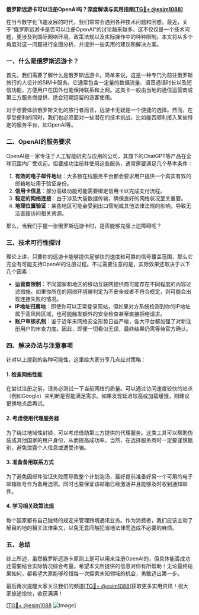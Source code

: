 **俄罗斯远游卡可以注册OpenAI吗？深度解读与实用指南[[TG💪+ @esim1088](https://t.me/s/esim1088)]**

在当今数字化飞速发展的时代，我们常常会遇到各种技术问题和困惑。最近，关于“俄罗斯远游卡是否可以注册OpenAI”的讨论越来越多。这不仅仅是一个技术问题，更涉及到国际网络环境、政策法规以及实际操作中的种种限制。本文将从多个角度对这一问题进行全面分析，并提供一些实用的建议和解决方案。

### 一、什么是俄罗斯远游卡？

首先，我们需要了解什么是俄罗斯远游卡。简单来说，这是一种专门为前往俄罗斯旅行的人设计的SIM卡服务。它通常包含一定量的数据流量、语音通话时长以及短信功能，方便用户在国外也能保持联系和上网。这类卡一般由当地的通信运营商或第三方服务商提供，适合短期逗留的游客使用。

对于想要体验俄罗斯文化的旅行者而言，远游卡无疑是一个便捷的选择。然而，在享受便利的同时，我们也必须面对一些潜在的技术挑战，比如能否顺利接入某些特定的服务平台，如OpenAI等。

### 二、OpenAI的服务要求

OpenAI是一家专注于人工智能研究与应用的公司，其旗下的ChatGPT等产品在全球范围内广受欢迎。但要成功注册并使用这些服务，通常需要满足几个基本条件：

1. **有效的电子邮件地址**：大多数在线服务平台都会要求用户提供一个真实有效的邮箱地址用于验证身份。
2. **信用卡信息**：部分高级功能可能需要绑定信用卡以完成支付流程。
3. **稳定的网络连接**：由于涉及大量数据传输，确保良好的网络状况至关重要。
4. **地理位置验证**：某些地区可能会受到出口管制或其他法律法规的影响，导致无法直接访问相关资源。

那么，当我们手握一张俄罗斯远游卡时，是否能够克服上述障碍呢？

### 三、技术可行性探讨

理论上讲，只要你的远游卡能够提供足够快的速度和可靠的信号覆盖范围，那么它完全有可能支持OpenAI的注册过程。不过需要注意的是，实际效果还取决于以下几个因素：

- **运营商限制**：不同国家和地区的移动互联网提供商可能存在不同程度的内容过滤措施。如果你所在的网络环境被判定为不安全或者不符合规定，则可能会出现连接失败的情况。
- **IP地址归属地**：即使你可以正常登录网站，但如果对方系统检测到你的IP地址属于高风险区域，也可能触发额外的安全检查甚至直接拒绝请求。
- **账户审核机制**：鉴于近年来网络安全形势日益严峻，各大平台都加强了对新注册用户的审查力度。因此，即便一切看似无误，最终结果仍需等待官方确认。

### 四、解决办法与注意事项

针对以上提到的各种可能性，这里给大家分享几点应对策略：

#### 1. 检查网络性能
在尝试注册之前，请务必测试一下当前网络的质量。可以通过访问速度较快的站点（例如Google）来判断是否能满足需求。如果发现延迟较高或加载缓慢，则建议更换地点后再试。

#### 2. 考虑使用代理服务器
为了绕过地域性封锁，可以考虑借助第三方提供的代理服务。这类工具可以帮助伪装成其他国家的用户身份，从而提高成功率。当然，在选择服务商时一定要谨慎甄别，避免泄露个人信息或遭受诈骗。

#### 3. 准备备用联系方式
为了避免因邮件验证失败而导致整个计划泡汤，最好提前准备好另一个可用的电子邮箱账号作为备用选项。同时也要保证该邮箱已经激活并且能够及时收到通知邮件。

#### 4. 学习相关政策法规
每个国家都有自己独特的规定来管理跨境通讯业务。作为消费者，我们应该主动了解目的地的相关法律条文，以免无意间触犯当地法律而造成不必要的麻烦。

### 五、总结

综上所述，虽然俄罗斯远游卡原则上是可以用来注册OpenAI的，但具体能否成功还需要结合实际情况综合考量。希望本文所提供的信息对你有所帮助！无论最终结果如何，都希望大家能够珍惜每一次探索未知领域的机会，勇敢迈出第一步。

最后再次提醒大家关注我们的频道[[TG💪+ @esim1088](https://t.me/s/esim1088)]获取更多实用资讯！祝大家旅途愉快，收获满满！

[[TG💪+ @esim1088](https://t.me/s/esim1088) ![Image](https://i.postimg.cc/4NQfJmqS/Snipaste-2025-05-13-00-14-12.png)]